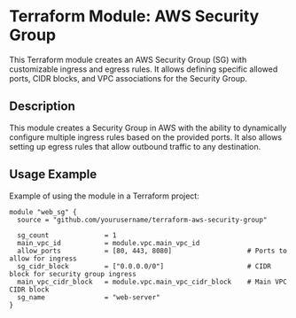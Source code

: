 # Terraform Module: AWS Security Group

This Terraform module creates an AWS Security Group (SG) with customizable ingress and egress rules.
It allows defining specific allowed ports, CIDR blocks, and VPC associations for the Security Group.

## Description

This module creates a Security Group in AWS
  with the ability to dynamically configure 
  multiple ingress rules based on the provided ports. 
It also allows setting up egress rules that allow outbound traffic to any destination.

## Usage Example

Example of using the module in a Terraform project:

```hcl
module "web_sg" {
  source = "github.com/yourusername/terraform-aws-security-group"

  sg_count              = 1
  main_vpc_id           = module.vpc.main_vpc_id
  allow_ports           = [80, 443, 8080]                   # Ports to allow for ingress
  sg_cidr_block         = ["0.0.0.0/0"]                     # CIDR block for security group ingress
  main_vpc_cidr_block   = module.vpc.main_vpc_cidr_block    # Main VPC CIDR block
  sg_name               = "web-server"
}

